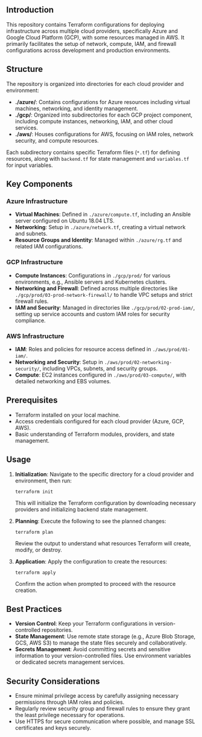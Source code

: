 ## Introduction

This repository contains Terraform configurations for deploying infrastructure across multiple cloud providers, specifically Azure and Google Cloud Platform (GCP), with some resources managed in AWS. It primarily facilitates the setup of network, compute, IAM, and firewall configurations across development and production environments.

## Structure

The repository is organized into directories for each cloud provider and environment:

- **./azure/**: Contains configurations for Azure resources including virtual machines, networking, and identity management.
- **./gcp/**: Organized into subdirectories for each GCP project component, including compute instances, networking, IAM, and other cloud services.
- **./aws/**: Houses configurations for AWS, focusing on IAM roles, network security, and compute resources.

Each subdirectory contains specific Terraform files (`*.tf`) for defining resources, along with `backend.tf` for state management and `variables.tf` for input variables.

## Key Components

### Azure Infrastructure

- **Virtual Machines**: Defined in `./azure/compute.tf`, including an Ansible server configured on Ubuntu 18.04 LTS.
- **Networking**: Setup in `./azure/network.tf`, creating a virtual network and subnets.
- **Resource Groups and Identity**: Managed within `./azure/rg.tf` and related IAM configurations.

### GCP Infrastructure

- **Compute Instances**: Configurations in `./gcp/prod/` for various environments, e.g., Ansible servers and Kubernetes clusters.
- **Networking and Firewall**: Defined across multiple directories like `./gcp/prod/03-prod-network-firewall/` to handle VPC setups and strict firewall rules.
- **IAM and Security**: Managed in directories like `./gcp/prod/02-prod-iam/`, setting up service accounts and custom IAM roles for security compliance.

### AWS Infrastructure

- **IAM**: Roles and policies for resource access defined in `./aws/prod/01-iam/`.
- **Networking and Security**: Setup in `./aws/prod/02-networking-security/`, including VPCs, subnets, and security groups.
- **Compute**: EC2 instances configured in `./aws/prod/03-compute/`, with detailed networking and EBS volumes.

## Prerequisites

- Terraform installed on your local machine.
- Access credentials configured for each cloud provider (Azure, GCP, AWS).
- Basic understanding of Terraform modules, providers, and state management.

## Usage

1. **Initialization**:
   Navigate to the specific directory for a cloud provider and environment, then run:
   ```
   terraform init
   ```
   This will initialize the Terraform configuration by downloading necessary providers and initializing backend state management.

2. **Planning**:
   Execute the following to see the planned changes:
   ```
   terraform plan
   ```
   Review the output to understand what resources Terraform will create, modify, or destroy.

3. **Application**:
   Apply the configuration to create the resources:
   ```
   terraform apply
   ```
   Confirm the action when prompted to proceed with the resource creation.

## Best Practices

- **Version Control**: Keep your Terraform configurations in version-controlled repositories.
- **State Management**: Use remote state storage (e.g., Azure Blob Storage, GCS, AWS S3) to manage the state files securely and collaboratively.
- **Secrets Management**: Avoid committing secrets and sensitive information to your version-controlled files. Use environment variables or dedicated secrets management services.

## Security Considerations

- Ensure minimal privilege access by carefully assigning necessary permissions through IAM roles and policies.
- Regularly review security group and firewall rules to ensure they grant the least privilege necessary for operations.
- Use HTTPS for secure communication where possible, and manage SSL certificates and keys securely.